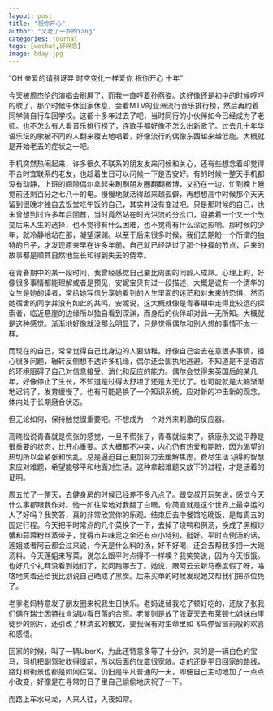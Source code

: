 ```yaml
---
layout: post
title: "祝你开心"
author: "又老了一岁的Yang"
categories: journal
tags: [wechat,碎碎念]
image: bday.jpg
---
```


“OH 亲爱的请别讶异 时空变化一样爱你 祝你开心 十年”

今天被周杰伦的演唱会刷屏了，而我一直哼着孙燕姿。这好像还是初中的时候哼哼的歌了，那个时候午休回家休息，会看MTV的亚洲流行音乐排行榜，然后再约着同学骑自行车回学校。这都十多年过去了吧，当时同行的小伙伴如今已经成为了老师。也不怎么有人看音乐排行榜了，连歌手都好像不怎么出新歌了。过去几十年华语乐坛的歌被不同的人翻来覆去地唱着，好像流行的偶像东西越来越低能。大概就是开始老去的症状之一吧。

手机突然热闹起来，许多很久不联系的朋友发来问候和关心，还有些想念着却觉得不合时宜联系的老友，也趁着生日可以问候一下是否安好。有的时候一整天手机都没有动静，上班的间隙偶尔拿起来刷刷朋友圈翻翻微博，又扔在一边，忙到晚上睡觉前还剩百分之七八十的电。慢慢地就活得越来越孤僻，再想想高中时候那个天天留到很晚才独自去饭堂吃午饭的自己，其实并没有变过吧。只是那时候的自己，也未曾想到过许多年后回首，当时竟然站在时光洪流的分岔口，迎接着一个又一个改变后来人生的选择，也不觉得有什么困难，也不觉得有什么深远影响。那时候的少年，就冷静地站在那，凝望深渊。以至于后来很多时候，我们去期盼一个所谓的独特的日子，才发现原来早在许多年前，自己就已经路过了那个抉择的节点，后来的故事都是顺其自然地生长和得到失去的侥幸。

在青春期中的某一段时间，我曾经感觉自己要比周围的同龄人成熟。心理上的，好像很多事情都能理解或者是预见，安妮宝贝有过一段描述，大概是说有一个清华的女生是她的读者，常给她写信分享她看到的人生里面的迷茫和对未来的恐惧，然而她宿舍的同学并没有如此的共鸣。安妮说，这大概就像是青春期中走得比较远的探索者，临近悬崖的边缘所以独自看到深渊，而身后的伙伴却对此一无所知。大概就是这种感觉。渐渐地好像就没那么明显了，只是觉得偶尔和别人想的事情不太一样。

而现在的自己，常常觉得自己比身边的人要幼稚。好像自己会去在意很多事情，担心很多问题，辗转反侧想不透许多机缘，偶尔还会固执地逃避。不知道是不是语言的环境阻碍了自己对信息接受、消化和反应的能力。偶尔会觉得来英国后的某几年，好像停止了生长，不知道是过得太舒坦了还是太无忧了。也可能就是大脑渐渐地迟钝了，发育缓慢了。也有可能是换了一个知识系统，应对新的冲击新的观念，体内处于长期磨合状态。

但无论如何，保持触觉很重要吧。不想成为一个对外来刺激的反应器。

高晓松说青春就是慌张的感觉，一旦不慌张了，青春就结束了。蔡康永又说平静是很重要的状态，比开心重要。这大概都不冲突，内心仍有热爱和期盼，因为渴望的热切所以会紧张和慌乱，总是逼迫自己更加努力去缓解焦虑，费尽生活习得的智慧来应对难题，希望能够平和地面对生活。这种拿起难题又放下的过程，才是活着的证明。

周五忙了一整天，去健身房的时候已经差不多八点了。跟安叔开玩笑说，感觉今天什么事都跟我作对。他一如往常地对我翻了白眼，你简直就是这个世界上最幸运的人了好吗？我笑答，真的非常欣赏你的乐观。结束后去中餐馆吃晚饭，是每周五的固定行程。今天把平时常点的几个菜换了一下，去掉了烧鸭和例汤，换成了黑椒炒蟹和蒜蓉粉丝蒸带子，觉得市井味足之余还有点小特别，挺好。平时点例汤的话，莲姐或者阿云都会过来说，今天是什么料的汤，好不好喝，还会去帮我多捞一大碗汤料。今天莲姐来写菜，说怎么跟平时点得不一样噢？我笑笑说，因为今天很饿。也好几个礼拜没看到她们了，就问跑哪去了。她说，跟阿云去新马泰度假了呀，咯咯地笑着还给我比划说自己晒成了黑炭。后来买单的时候发现她又帮我们把茶位免了。

老爹老妈特意发了朋友圈来祝我生日快乐。老妈说替我吃了顿好吃的，还放了张我们俩在瑞士因特拉肯湖边看日落的合照。老爹则是放了张夏天去布莱顿七姐妹白崖徒步的照片，还引改了林清玄的散文，要我保有对生命里如飞鸟停留窗前般的欢喜和感悟。

回家的时候，叫了一辆UberX，为此还特意多等了十分钟。来的是一辆白色的宝马，司机把副驾驶收得很前，所以后面的位置很宽敞。走的还是平日回家的路线，路灯和街景也都是如同往常。仍旧是平凡普通的一天，即便自己主动地加了一点点小改变，好像是在寻常的日子里自己偷偷地庆祝了一下。

而路上车水马龙，人来人往，入夜如常。